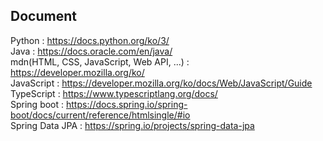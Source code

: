 ## Document

Python : https://docs.python.org/ko/3/  
Java : https://docs.oracle.com/en/java/  
mdn(HTML, CSS, JavaScript, Web API, ...) : https://developer.mozilla.org/ko/  
JavaScript : https://developer.mozilla.org/ko/docs/Web/JavaScript/Guide  
TypeScript : https://www.typescriptlang.org/docs/  
Spring boot : https://docs.spring.io/spring-boot/docs/current/reference/htmlsingle/#io  
Spring Data JPA : https://spring.io/projects/spring-data-jpa  